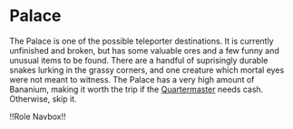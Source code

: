 # Palace
The Palace is one of the possible teleporter destinations. It is currently unfinished and broken, but has some valuable ores and a few funny and unusual items to be found. There are a handful of suprisingly durable snakes lurking in the grassy corners, and one creature which mortal eyes were not meant to witness. The Palace has a very high amount of Bananium, making it worth the trip if the [Quartermaster](Quartermaster.md) needs cash. Otherwise, skip it.

!!Role Navbox!!